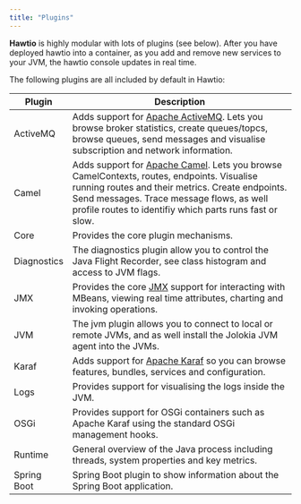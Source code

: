 ```yaml
---
title: "Plugins"
---
```


**Hawtio** is highly modular with lots of plugins (see below). After you have deployed hawtio into a container, as you add and remove new services to your JVM, the hawtio console updates in real time.

The following plugins are all included by default in Hawtio:

| Plugin      | Description                                                                                                                                                                                                                                                                       |
| ----------- | --------------------------------------------------------------------------------------------------------------------------------------------------------------------------------------------------------------------------------------------------------------------------------- |
| ActiveMQ    | Adds support for [Apache ActiveMQ](http://activemq.apache.org). Lets you browse broker statistics, create queues/topcs, browse queues, send messages and visualise subscription and network information.                                                                          |
| Camel       | Adds support for [Apache Camel](https://camel.apache.org). Lets you browse CamelContexts, routes, endpoints. Visualise running routes and their metrics. Create endpoints. Send messages. Trace message flows, as well profile routes to identifiy which parts runs fast or slow. |
| Core        | Provides the core plugin mechanisms.                                                                                                                                                                                                                                              |
| Diagnostics | The diagnostics plugin allow you to control the Java Flight Recorder, see class histogram and access to JVM flags.                                                                                                                                                                |
| JMX         | Provides the core [JMX](https://www.oracle.com/technetwork/java/javase/tech/javamanagement-140525.html) support for interacting with MBeans, viewing real time attributes, charting and invoking operations.                                                                      |
| JVM         | The jvm plugin allows you to connect to local or remote JVMs, and as well install the Jolokia JVM agent into the JVMs.                                                                                                                                                            |
| Karaf       | Adds support for [Apache Karaf](https://karaf.apache.org) so you can browse features, bundles, services and configuration.                                                                                                                                                        |
| Logs        | Provides support for visualising the logs inside the JVM.                                                                                                                                                                                                                         |
| OSGi        | Provides support for OSGi containers such as Apache Karaf using the standard OSGi management hooks.                                                                                                                                                                               |
| Runtime     | General overview of the Java process including threads, system properties and key metrics.                                                                                                                                                                                        |
| Spring Boot | Spring Boot plugin to show information about the Spring Boot application.                                                                                                                                                                                                         |
